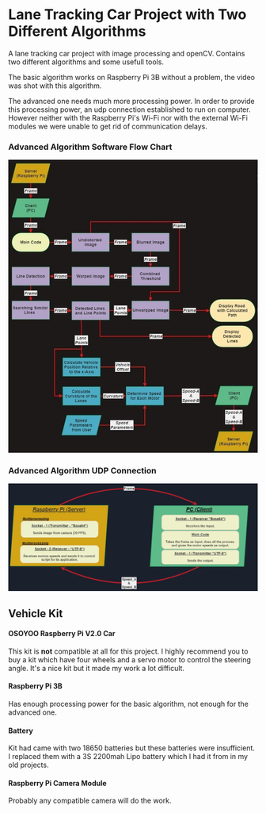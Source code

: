 # Lane Tracking Car Project with Two Different Algorithms

A lane tracking car project with image processing and openCV. Contains two different algorithms and some usefull tools.

The basic algorithm works on Raspberry Pi 3B without a problem, the video was shot with this algorithm.

The advanced one needs much more processing power. In order to provide this processing power, an udp connection established to run on computer. However neither with the Raspberry Pi's Wi-Fi nor with the external Wi-Fi modules we were unable to get rid of communication delays.

### Advanced Algorithm Software Flow Chart

![Software Flow Chart](Flow_Chart_v5.jpg)

### Advanced Algorithm UDP Connection

![UDP Connection Chart](UDP_Connection_Chart.jpg)

## Vehicle Kit

#### OSOYOO Raspberry Pi V2.0 Car

This kit is **not** compatible at all for this project. I highly recommend you to buy a kit which have four wheels and a servo motor to control the steering angle. It's a nice kit but it made my work a lot difficult.

#### Raspberry Pi 3B

Has enough processing power for the basic algorithm, not enough for the advanced one.

#### Battery

Kit had came with two 18650 batteries but these batteries were insufficient. I replaced them with a 3S 2200mah Lipo battery which I had it from in my old projects.

#### Raspberry Pi Camera Module

Probably any compatible camera will do the work.
